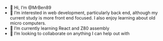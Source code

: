 - 👋 Hi, I’m @MrBen89
- 👀 I’m interested in web development, particularly back end, although my current study is more front end focused. I also enjoy learning about old micro computers.
- 🌱 I’m currently learning React and Z80 assembly
- 💞️ I’m looking to collaborate on anything I can help out with


<!---
MrBen89/MrBen89 is a ✨ special ✨ repository because its `README.md` (this file) appears on your GitHub profile.
You can click the Preview link to take a look at your changes.
--->
